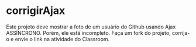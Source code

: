 # corrigirAjax
Este projeto deve mostrar a foto de um usuário do Github usando Ajax ASSÍNCRONO. Porém, ele está incompleto. Faça um fork do projeto, corrija-o e envie o link na atividade do Classroom.
